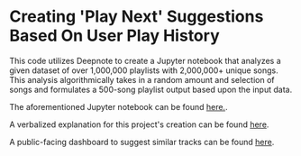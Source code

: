 # Creating 'Play Next' Suggestions Based On User Play History

This code utilizes Deepnote to create a Jupyter notebook that analyzes a given dataset of over 1,000,000 playlists with 2,000,000+ unique songs. This analysis algorithmically
takes in a random amount and selection of songs and formulates a 500-song playlist output based upon the input data. 

The aforementioned Jupyter notebook can be found [here.](https://pauljflanagan.github.io/spotify_million_playlist/, "Deepnote Project").

A verbalized explanation for this project's creation can be found [here](https://p-flanagan.medium.com/technical-taste-in-music-7ed93282e0c0, "Explanation Article").

A public-facing dashboard to suggest similar tracks can be found [here](https://ancient-reef-69952.herokuapp.com/).
